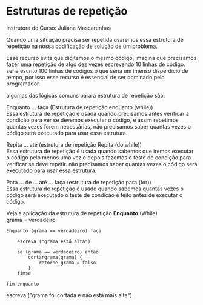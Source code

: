 # Estruturas de repetição

Instrutora do Curso: Juliana Mascarenhas

Quando uma situação precisa ser repetida usaremos essa estrutura de repetição na nossa codificação de solução de um problema.

Esse recurso evita que digitemos o mesmo código, imagina que precisamos fazer uma repetição de algo dez vezes escrevendo 10 linhas de código. seria escrito 100 linhas de códigos o que seria um imenso disperdicio de tempo, por isso esse recurso é essencial de ser dominado pelo programador.

algumas das lógicas comuns para a estrutura de repetição são:

Enquanto ... faça (Estrutura de repetição enquanto (while))  
Essa estrutura de repetição é usada quando precisamos antes verificar a condição para ver se devemos executar o código, e assim repetimos quantas vezes forem necessárias, não precisamos saber quantas vezes o código será executado para usar essa estrutura.

Repita ... até (estrutura de repetição Repita (do while))  
Essa estrutura de repetição é usada quando sabemos que iremos executar o código pelo menos uma vez e depois fazemos o teste de condição para verificar se deve repetir. não precisamos saber quantas vezes o código será executado para usar essa estrutura.

Para ... de ... até ... faça  (estrutura de repetição para (for))  
Essa estrutura de repetição é usado quando sabemos quantas vezes o código será executado o teste de condição é feito antes de executar o código.

Veja a aplicação da estrutura de repetição **Enquanto** (While)  
grama = verdadeiro

    Enquanto (grama == verdadeiro) faça

        escreva ("grama está alta")

        se (grama == verdadeiro) então
            cortargrama(grama) {
                retorne grama = falso
            }
        fimse

    fim enquanto

escreva ("grama foi cortada e não está mais alta")
